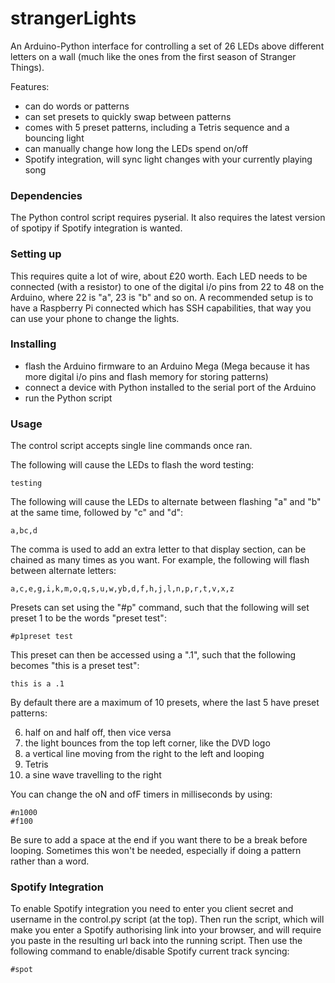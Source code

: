 # strangerLights
An Arduino-Python interface for controlling a set of 26 LEDs above different letters on a wall (much like the ones from the first season of Stranger Things).

Features:
 - can do words or patterns
 - can set presets to quickly swap between patterns
 - comes with 5 preset patterns, including a Tetris sequence and a bouncing light
 - can manually change how long the LEDs spend on/off
 - Spotify integration, will sync light changes with your currently playing song

### Dependencies
The Python control script requires pyserial. It also requires the latest version of spotipy if Spotify integration is wanted.

### Setting up
This requires quite a lot of wire, about £20 worth. Each LED needs to be connected (with a resistor) to one of the digital i/o pins from 22 to 48 on the Arduino, where 22 is "a", 23 is "b" and so on. A recommended setup is to have a Raspberry Pi connected which has SSH capabilities, that way you can use your phone to change the lights.

### Installing
 - flash the Arduino firmware to an Arduino Mega (Mega because it has more digital i/o pins and flash memory for storing patterns)
 - connect a device with Python installed to the serial port of the Arduino
 - run the Python script

### Usage
The control script accepts single line commands once ran.

The following will cause the LEDs to flash the word testing:
```
testing
```

The following will cause the LEDs to alternate between flashing "a" and "b" at the same time, followed by "c" and "d":
```
a,bc,d
```

The comma is used to add an extra letter to that display section, can be chained as many times as you want. For example, the following will flash between alternate letters:
```
a,c,e,g,i,k,m,o,q,s,u,w,yb,d,f,h,j,l,n,p,r,t,v,x,z
```

Presets can set using the "#p" command, such that the following will set preset 1 to be the words "preset test":
```
#p1preset test
```

This preset can then be accessed using a ".1", such that the following becomes "this is a preset test":
```
this is a .1
```

By default there are a maximum of 10 presets, where the last 5 have preset patterns:

6) half on and half off, then vice versa
7) the light bounces from the top left corner, like the DVD logo
8) a vertical line moving from the right to the left and looping
9) Tetris
10) a sine wave travelling to the right

You can change the oN and ofF timers in milliseconds by using:
```
#n1000
#f100
```

Be sure to add a space at the end if you want there to be a break before looping. Sometimes this won't be needed, especially if doing a pattern rather than a word.


### Spotify Integration

To enable Spotify integration you need to enter you client secret and username in the control.py script (at the top). Then run the script, which will make you enter a Spotify authorising link into your browser, and will require you paste in the resulting url back into the running script. Then use the following command to enable/disable Spotify current track syncing:
```
#spot
```
